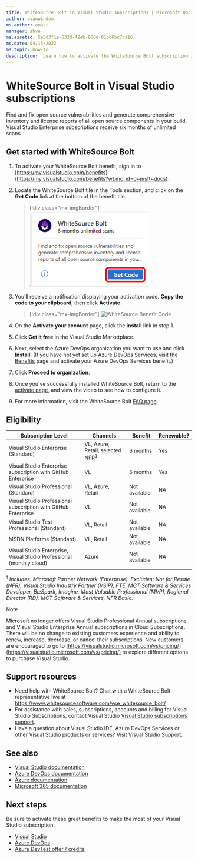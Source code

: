 ```yaml
---
title: WhiteSource Bolt in Visual Studio subscriptions | Microsoft Docs
author: evanwindom
ms.author: amast
manager: shve
ms.assetid: 5e5d3f1a-533d-42eb-960e-01bb6bc7ca16
ms.date: 04/13/2022
ms.topic: how-to
description:  Learn how to activate the WhiteSource Bolt subscription included with your Visual Studio subscription.
---
```

# WhiteSource Bolt in Visual Studio subscriptions
Find and fix open source vulnerabilities and generate comprehensive inventory and license reports of all open source components in your build. Visual Studio Enterprise subscriptions receive six months of unlimited scans.

## Get started with WhiteSource Bolt
1. To activate your WhiteSource Bolt benefit, sign in to [https://my.visualstudio.com/benefits](https://my.visualstudio.com/benefits?wt.mc_id=o~msft~docs) .

2. Locate the WhiteSource Bolt tile in the Tools section, and click on the **Get Code** link at the bottom of the benefit tile.
   > [!div class="mx-imgBorder"]
   > ![WhiteSource Benefit Tile](_img/vs-whitesource/vs-whitesource-tile.png "Click 'Get Code' on the WhiteSource Bolt tile to get started.")

3. You’ll receive a notification displaying your activation code.  **Copy the code to your clipboard**, then click **Activate**.
   > [!div class="mx-imgBorder"]
   > ![WhiteSource Benefit Code ](_img/vs-whitesource/vs-whitesource-code.png "Copy the code to your clipboard, then click 'Activate'.")

4. On the **Activate your account** page, click the **install** link in step 1.
5. Click **Get it free** in the Visual Studio Marketplace.
6. Next, select the Azure DevOps organization you want to use and click **Install**.  (If you have not yet set up Azure DevOps Services, visit the [Benefits](https://my.visualstudio.com/benefits) page and activate your Azure DevOps Services benefit.)

7. Click **Proceed to organization**.
8. Once you've successfully installed WhiteSource Bolt, return to the [activate page](https://bolt.whitesourcesoftware.com/whitesource-bolt-azure-devops#activate), and view the video to see how to configure it. 
9. For more information, visit the WhiteSource Bolt [FAQ page](https://bolt.whitesourcesoftware.com/azure/faq/). 

## Eligibility
| Subscription Level | Channels  | Benefit | Renewable?    |
|--------------------|-----------|---------|---------------|
| Visual Studio Enterprise (Standard)   | VL, Azure, Retail,  selected NFR<sup>1</sup> | 6 months       |  Yes       |
| Visual Studio Enterprise subscription with GitHub Enterprise | VL | 6 months       |  Yes       |
| Visual Studio Professional (Standard) | VL, Azure, Retail                                       | Not available                                                           |NA         |
| Visual Studio Professional subscription with GitHub Enterprise | VL                                      | Not available                                                           |NA         |
| Visual Studio Test Professional (Standard)                         | VL, Retail                                              | Not available                                                           |NA         |
| MSDN Platforms (Standard)                                          | VL, Retail                                              | Not available                                                           |NA         |
| Visual Studio Enterprise, Visual Studio Professional (monthly cloud) | Azure                                       | Not available                                                           |NA|
||

<sup>1</sup>  *Includes: Microsoft Partner Network (Enterprise).  Excludes:  Not for Resale (NFR), Visual Studio Industry Partner (VSIP), FTE, MCT Software & Services Developer, BizSpark, Imagine, Most Valuable Professional (MVP), Regional Director (RD).  MCT Software & Services, NFR Basic.*

> [!NOTE]
> Microsoft no longer offers Visual Studio Professional Annual subscriptions and Visual Studio Enterprise Annual subscriptions in Cloud Subscriptions. There will be no change to existing customers experience and ability to renew, increase, decrease, or cancel their subscriptions. New customers are encouraged to go to [https://visualstudio.microsoft.com/vs/pricing/](https://visualstudio.microsoft.com/vs/pricing/) to explore different options to purchase Visual Studio.

## Support resources
- Need help with WhiteSource Bolt?  Chat with a WhiteSource Bolt representative live at https://www.whitesourcesoftware.com/vse_whitesource_bolt/
- For assistance with sales, subscriptions, accounts and billing for Visual Studio Subscriptions, contact Visual Studio [Visual Studio subscriptions support](https://my.visualstudio.com/gethelp).
- Have a question about Visual Studio IDE, Azure DevOps Services or other Visual Studio products or services?  Visit [Visual Studio Support](https://visualstudio.microsoft.com/support/).

## See also
- [Visual Studio documentation](/visualstudio/)
- [Azure DevOps documentation](/azure/devops/)
- [Azure documentation](/azure/)
- [Microsoft 365 documentation](/microsoft-365/)

## Next steps
Be sure to activate these great benefits to make the most of your Visual Studio subscription:
- [Visual Studio](vs-ide-benefit.md)
- [Azure DevOps](vs-azure-devops.md)
- [Azure DevTest offer / credits](/azure/devtest/offer/)